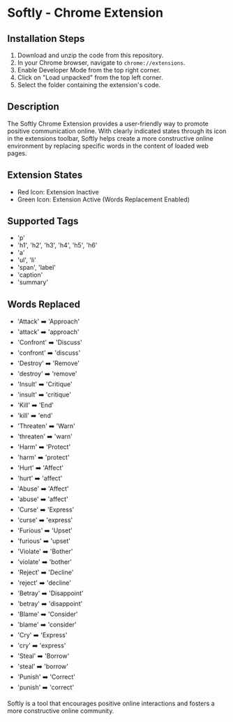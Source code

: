 # Softly - Chrome Extension

## Installation Steps
1. Download and unzip the code from this repository.
2. In your Chrome browser, navigate to `chrome://extensions`.
3. Enable Developer Mode from the top right corner.
4. Click on "Load unpacked" from the top left corner.
5. Select the folder containing the extension's code.

## Description
The Softly Chrome Extension provides a user-friendly way to promote positive communication online. With clearly indicated states through its icon in the extensions toolbar, Softly helps create a more constructive online environment by replacing specific words in the content of loaded web pages.

## Extension States
- Red Icon: Extension Inactive
- Green Icon: Extension Active (Words Replacement Enabled)

## Supported Tags
- 'p'
- 'h1', 'h2', 'h3', 'h4', 'h5', 'h6'
- 'a'
- 'ul', 'li'
- 'span', 'label'
- 'caption'
- 'summary'

## Words Replaced
- 'Attack' ➡️ 'Approach'
- 'attack' ➡️ 'approach'
- 'Confront' ➡️ 'Discuss'
- 'confront' ➡️ 'discuss'
- 'Destroy' ➡️ 'Remove'
- 'destroy' ➡️ 'remove'
- 'Insult' ➡️ 'Critique'
- 'insult' ➡️ 'critique'
- 'Kill' ➡️ 'End'
- 'kill' ➡️ 'end'
- 'Threaten' ➡️ 'Warn'
- 'threaten' ➡️ 'warn'
- 'Harm' ➡️ 'Protect'
- 'harm' ➡️ 'protect'
- 'Hurt' ➡️ 'Affect'
- 'hurt' ➡️ 'affect'
- 'Abuse' ➡️ 'Affect'
- 'abuse' ➡️ 'affect'
- 'Curse' ➡️ 'Express'
- 'curse' ➡️ 'express'
- 'Furious' ➡️ 'Upset'
- 'furious' ➡️ 'upset'
- 'Violate' ➡️ 'Bother'
- 'violate' ➡️ 'bother'
- 'Reject' ➡️ 'Decline'
- 'reject' ➡️ 'decline'
- 'Betray' ➡️ 'Disappoint'
- 'betray' ➡️ 'disappoint'
- 'Blame' ➡️ 'Consider'
- 'blame' ➡️ 'consider'
- 'Cry' ➡️ 'Express'
- 'cry' ➡️ 'express'
- 'Steal' ➡️ 'Borrow'
- 'steal' ➡️ 'borrow'
- 'Punish' ➡️ 'Correct'
- 'punish' ➡️ 'correct'

Softly is a tool that encourages positive online interactions and fosters a more constructive online community.
